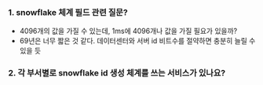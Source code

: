### 1. snowflake 체계 필드 관련 질문?

- 4096개의 값을 가질 수 있는데, 1ms에 4096개나 값을 가질 필요가 있을까?
- 69년은 너무 짧은 것 같다. 데이터센터와 서버 id 비트수를 절약하면 충분히 늘릴 수 있을 듯


### 2. 각 부서별로 snowflake id 생성 체계를 쓰는 서비스가 있나요?
